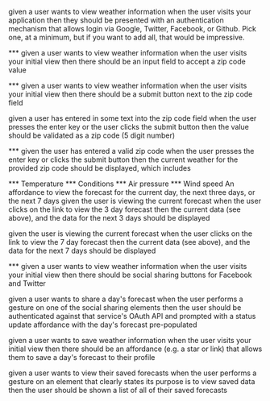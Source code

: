 given a user wants to view weather information
when the user visits your application
then they should be presented with an authentication mechanism that allows login via Google, Twitter, Facebook, or Github. Pick one, at a minimum, but if you want to add all, that would be impressive.

*** given a user wants to view weather information
	when the user visits your initial view
	then there should be an input field to accept a zip code value

*** given a user wants to view weather information
	when the user visits your initial view
	then there should be a submit button next to the zip code field

given a user has entered in some text into the zip code field
when the user presses the enter key
or the user clicks the submit button
then the value should be validated as a zip code (5 digit number)

*** given the user has entered a valid zip code
	when the user presses the enter key
	or clicks the submit button
	then the current weather for the provided zip code should be displayed, which includes

*** Temperature
*** Conditions
*** Air pressure
*** Wind speed
An affordance to view the forecast for the current day, the next three days, or the next 7 days
given the user is viewing the current forecast
when the user clicks on the link to view the 3 day forecast
then the current data (see above), and the data for the next 3 days should be displayed

given the user is viewing the current forecast
when the user clicks on the link to view the 7 day forecast
then the current data (see above), and the data for the next 7 days should be displayed

*** given a user wants to view weather information
	when the user visits your initial view
	then there should be social sharing buttons for Facebook and Twitter

given a user wants to share a day's forecast
when the user performs a gesture on one of the social sharing elements
then the user should be authenticated against that service's OAuth API and prompted with a status update affordance with the day's forecast pre-populated

given a user wants to save weather information
when the user visits your initial view
then there should be an affordance (e.g. a star or link) that allows them to save a day's forecast to their profile

given a user wants to view their saved forecasts
when the user performs a gesture on an element that clearly states its purpose is to view saved data
then the user should be shown a list of all of their saved forecasts